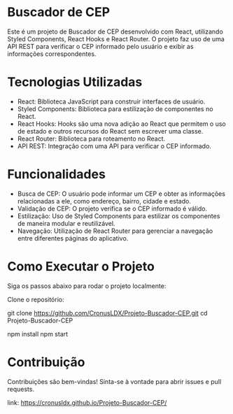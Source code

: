# Buscador de CEP

Este é um projeto de Buscador de CEP desenvolvido com React, utilizando Styled Components, React Hooks e React Router. O projeto faz uso de uma API REST para verificar o CEP informado pelo usuário e exibir as informações correspondentes.

# Tecnologias Utilizadas

* React: Biblioteca JavaScript para construir interfaces de usuário.
* Styled Components: Biblioteca para estilização de componentes no React.
* React Hooks: Hooks são uma nova adição ao React que permitem o uso de estado e outros recursos do React sem escrever uma classe.
* React Router: Biblioteca para roteamento no React.
* API REST: Integração com uma API para verificar o CEP informado.
# Funcionalidades

* Busca de CEP: O usuário pode informar um CEP e obter as informações relacionadas a ele, como endereço, bairro, cidade e estado.
* Validação de CEP: O projeto verifica se o CEP informado é válido.
* Estilização: Uso de Styled Components para estilizar os componentes de maneira modular e reutilizável.
* Navegação: Utilização de React Router para gerenciar a navegação entre diferentes páginas do aplicativo.

# Como Executar o Projeto
Siga os passos abaixo para rodar o projeto localmente:

Clone o repositório:

git clone https://github.com/CronusLDX/Projeto-Buscador-CEP.git
cd Projeto-Buscador-CEP

npm install
npm start

# Contribuição

Contribuições são bem-vindas! Sinta-se à vontade para abrir issues e pull requests.

link: https://cronusldx.github.io/Projeto-Buscador-CEP/
